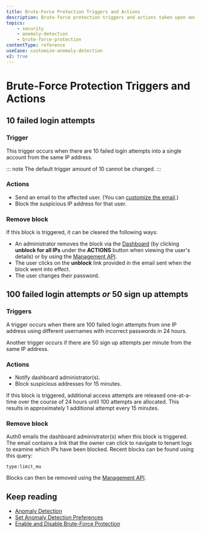 ```yaml
---
title: Brute-Force Protection Triggers and Actions
description: Brute-force protection triggers and actions taken upon anomaly detection and how blocks are cleared.
topics:
    - security
    - anomaly-detection
    - brute-force-protection
contentType: reference
useCase: customize-anomaly-detection
v2: true
---
```

# Brute-Force Protection Triggers and Actions

## 10 failed login attempts

### Trigger

This trigger occurs when there are 10 failed login attempts into a single account from the same IP address.

::: note
The default trigger amount of 10 cannot be changed.
:::

### Actions

* Send an email to the affected user.  (You can [customize the email](/anomaly-detection/guides/customize-blocked-account-emails).)
* Block the suspicious IP address for that user.

### Remove block

If this block is triggered, it can be cleared the following ways:

* An administrator removes the block via the [Dashboard](${manage_url}) (by clicking **unblock for all IPs** under the **ACTIONS** button when viewing the user's details) or by using the [Management API](/api/management/v2#!/User_Blocks/delete_user_blocks).
* The user clicks on the **unblock** link provided in the email sent when the block went into effect.
* The user changes their password.

## 100 failed login attempts *or* 50 sign up attempts

### Triggers

A trigger occurs when there are 100 failed login attempts from one IP address using different usernames with incorrect passwords in 24 hours. 

Another trigger occurs if there are 50 sign up attempts per minute from the same IP address.

### Actions

* Notify dashboard administrator(s).
* Block suspicious addresses for 15 minutes.

If this block is triggered, additional access attempts are released one-at-a-time over the course of 24 hours until 100 attempts are allocated. This results in approximately 1 additional attempt every 15 minutes.

### Remove block

Auth0 emails the dashboard administrator(s) when this block is triggered. The email contains a link that the owner can click to navigate to tenant logs to examine which IPs have been blocked. Recent blocks can be found using this query:
```
type:limit_mu
```
Blocks can then be removed using the [Management API](/api/management/v2#!/Anomaly/delete_ips_by_id).

## Keep reading

* [Anomaly Detection](/anomaly-detection)
* [Set Anomaly Detection Preferences](/anomaly-detection/guides/set-anomaly-detection-preferences)
* [Enable and Disable Brute-Force Protection](/anomaly-detection/guides/enable-disable-brute-force-protection)
